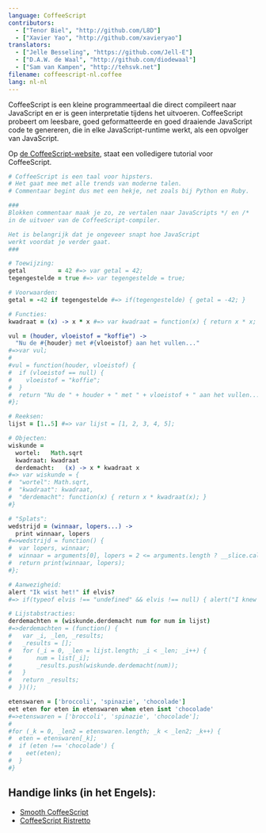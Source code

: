 ```yaml
---
language: CoffeeScript
contributors:
  - ["Tenor Biel", "http://github.com/L8D"]
  - ["Xavier Yao", "http://github.com/xavieryao"]
translators:
  - ["Jelle Besseling", "https://github.com/Jell-E"]
  - ["D.A.W. de Waal", "http://github.com/diodewaal"]
  - ["Sam van Kampen", "http://tehsvk.net"]
filename: coffeescript-nl.coffee
lang: nl-nl
---
```


CoffeeScript is een kleine programmeertaal die direct compileert naar
JavaScript en er is geen interpretatie tijdens het uitvoeren.
CoffeeScript probeert om leesbare, goed geformatteerde en goed draaiende
JavaScript code te genereren, die in elke JavaScript-runtime werkt, als een
opvolger van JavaScript.

Op [de CoffeeScript-website](http://coffeescript.org/), staat een
volledigere tutorial voor CoffeeScript.

``` coffeescript
# CoffeeScript is een taal voor hipsters.
# Het gaat mee met alle trends van moderne talen.
# Commentaar begint dus met een hekje, net zoals bij Python en Ruby.

###
Blokken commentaar maak je zo, ze vertalen naar JavaScripts */ en /*
in de uitvoer van de CoffeeScript-compiler.

Het is belangrijk dat je ongeveer snapt hoe JavaScript
werkt voordat je verder gaat.
###

# Toewijzing:
getal         = 42 #=> var getal = 42;
tegengestelde = true #=> var tegengestelde = true;

# Voorwaarden:
getal = -42 if tegengestelde #=> if(tegengestelde) { getal = -42; }

# Functies:
kwadraat = (x) -> x * x #=> var kwadraat = function(x) { return x * x; }

vul = (houder, vloeistof = "koffie") ->
  "Nu de #{houder} met #{vloeistof} aan het vullen..."
#=>var vul;
#
#vul = function(houder, vloeistof) {
#  if (vloeistof == null) {
#    vloeistof = "koffie";
#  }
#  return "Nu de " + houder + " met " + vloeistof + " aan het vullen...";
#};

# Reeksen:
lijst = [1..5] #=> var lijst = [1, 2, 3, 4, 5];

# Objecten:
wiskunde =
  wortel:   Math.sqrt
  kwadraat: kwadraat
  derdemacht:   (x) -> x * kwadraat x
#=> var wiskunde = {
#  "wortel": Math.sqrt,
#  "kwadraat": kwadraat,
#  "derdemacht": function(x) { return x * kwadraat(x); }
#}

# "Splats":
wedstrijd = (winnaar, lopers...) ->
  print winnaar, lopers
#=>wedstrijd = function() {
#  var lopers, winnaar;
#  winnaar = arguments[0], lopers = 2 <= arguments.length ? __slice.call(arguments, 1) : [];
#  return print(winnaar, lopers);
#};

# Aanwezigheid:
alert "Ik wist het!" if elvis?
#=> if(typeof elvis !== "undefined" && elvis !== null) { alert("I knew it!"); }

# Lijstabstracties:
derdemachten = (wiskunde.derdemacht num for num in lijst)
#=>derdemachten = (function() {
#	var _i, _len, _results;
#	_results = [];
# 	for (_i = 0, _len = lijst.length; _i < _len; _i++) {
#		num = list[_i];
#		_results.push(wiskunde.derdemacht(num));
#	}
#	return _results;
#  })();

etenswaren = ['broccoli', 'spinazie', 'chocolade']
eet eten for eten in etenswaren when eten isnt 'chocolade'
#=>etenswaren = ['broccoli', 'spinazie', 'chocolade'];
#
#for (_k = 0, _len2 = etenswaren.length; _k < _len2; _k++) {
#  eten = etenswaren[_k];
#  if (eten !== 'chocolade') {
#    eet(eten);
#  }
#}
```

## Handige links (in het Engels):

- [Smooth CoffeeScript](http://autotelicum.github.io/Smooth-CoffeeScript/)
- [CoffeeScript Ristretto](https://leanpub.com/coffeescript-ristretto/read)
